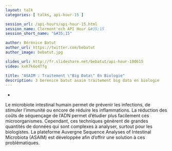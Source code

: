 ```yaml
---
layout: talk
categories: [ talks, api-hour-15 ]

session_url: /api-hours/api-hour-15.html
session_name: Clermont'ech API Hour &#35;15
session_short_name: "&#35;15"

author: Bérénice Batut
author_url: https://twitter.com/bebatut
author_image: bebatut.jpg

slides_url: http://fr.slideshare.net/bebatut/api-hour-100615
video: kxK7k6o4Tfg

title: "ASAIM : Traitement \"Big Data\" En Biologie"
description: 3 berenice batut asaim traitement big data en biologie
---
```

-

Le microbiote intestinal humain permet de prévenir les infections, de stimuler
l’immunité ou encore de réduire les inflammations. La réduction des coûts de
séquençage de l’ADN permet d’étudier plus facilement ces microorganismes.
Cependant, ces techniques génèrent de grandes quantités de données qui sont
complexes à analyser, surtout pour les biologistes. La plateforme Auvergne
Sequence Analyses of Intestinal Microbiota (ASAIM) est développée afin d’offrir
une solution à ces problématiques.
